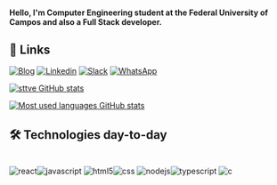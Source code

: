 
#### Hello, I'm Computer Engineering student at the Federal University of Campos and also a Full Stack developer.

## 🔗 Links


[![Blog](https://img.shields.io/badge/Medium-12100E?style=for-the-badge&logo=medium&logoColor=white)](https://medium.com/@stevenanderson_45441/about)
[![Linkedin](https://img.shields.io/badge/LinkedIn-0077B5?style=for-the-badge&logo=linkedin&logoColor=white)](https://www.linkedin.com/in/sttveandersona/)
[![Slack](https://img.shields.io/badge/Slack-4A154B?style=for-the-badge&logo=slack&logoColor=white)](https://www.linkedin.com/in/sttveandersona/)
[![WhatsApp](https://img.shields.io/badge/WhatsApp-25D366?style=for-the-badge&logo=whatsapp&logoColor=white)](https://api.whatsapp.com/send?phone=5522992790998)

[![sttve GitHub stats](https://github-readme-stats.vercel.app/api?username=sttve&theme=swift)](https://github.com/sttve/github-readme-stats)

[![Most used languages GitHub stats](https://github-readme-stats.vercel.app/api/top-langs/?username=sttve&layout=compact&theme=swift)](https://github.com/sttve/github-readme-stats)


## 🛠 Technologies day-to-day
<div style="display: inline-block"><br/>
    <img align="center" alt="react" src="https://img.shields.io/badge/React-20232A?style=for-the-badge&logo=react&logoColor=61DAFB" /><img align="center" alt="javascript" src="https://img.shields.io/badge/JavaScript-F7DF1E?style=for-the-badge&logo=javascript&logoColor=black" />
    <img align="center" alt="html5" src="https://img.shields.io/badge/HTML5-E34F26?style=for-the-badge&logo=html5&logoColor=white" /><img align="center" alt="css" src="https://img.shields.io/badge/CSS3-1572B6?style=for-the-badge&logo=css3&logoColor=white" />
    <img align="center" alt="nodejs" src="https://img.shields.io/badge/Node.js-43853D?style=for-the-badge&logo=node.js&logoColor=white" /><img align="center" alt="typescript" src="https://img.shields.io/badge/TypeScript-007ACC?style=for-the-badge&logo=typescript&logoColor=white" />
    <img align="center" alt="c" src="https://img.shields.io/badge/C-00599C?style=for-the-badge&logo=c&logoColor=white" />
</div><br/>






